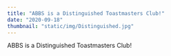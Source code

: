 ```yaml
---
title: "ABBS is a Distinguished Toastmasters Club!"
date: "2020-09-18"
thumbnail: "static/img/Distinguished.jpg"
---
```


ABBS is a Distinguished Toastmasters Club!
